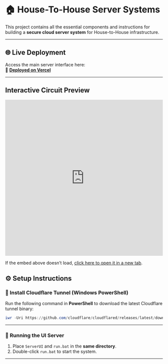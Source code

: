 # 🏠 House-To-House Server Systems

This project contains all the essential components and instructions for building a **secure cloud server system** for House-to-House infrastructure.

---

## 🌐 Live Deployment  
Access the main server interface here:  
🔗 [**Deployed on Vercel**](https://hthss-user-ui.vercel.app/)

---

## Interactive Circuit Preview

<iframe src="https://app.cirkitdesigner.com/project/9add52d5-1fe5-44a5-991c-8d9071a3059a?view=interactive_preview" width="100%" height="500" style="border:none;"></iframe>

If the embed above doesn’t load, [click here to open it in a new tab](https://app.cirkitdesigner.com/project/9add52d5-1fe5-44a5-991c-8d9071a3059a?view=interactive_preview).

## ⚙️ Setup Instructions

### 🔸 Install Cloudflare Tunnel (Windows PowerShell)

Run the following command in **PowerShell** to download the latest Cloudflare tunnel binary:

```powershell
iwr -Uri https://github.com/cloudflare/cloudflared/releases/latest/download/cloudflared-windows-amd64.exe -OutFile cloudflared.exe
```

---

### 🔸 Running the UI Server

1. Place `ServerUI` and `run.bat` in the **same directory**.
2. Double-click `run.bat` to start the system.

---

